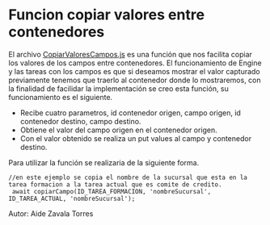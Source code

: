 # Funcion copiar valores entre contenedores

El archivo [CopiarValoresCampos.js](CopiarValoresCampos.js) es una función que nos facilita copiar los valores de los campos entre contenedores. El funcionamiento de Engine y las tareas con los campos es que si deseamos mostrar el valor capturado previamente tenemos que traerlo al contenedor donde lo mostraremos, con la finalidad de facilidar la implementación se creo esta función, su funcionamiento es el siguiente.

* Recibe cuatro parametros, id contenedor origen, campo origen, id contenedor destino, campo destino.
* Obtiene el valor del campo origen en el contenedor origen.
* Con el valor obtenido se realiza un put values al campo y contenedor destino.

Para utilizar la función se realizaria de la siguiente forma.

```
//en este ejemplo se copia el nombre de la sucursal que esta en la tarea formacion a la tarea actual que es comite de credito.
 await copiarCampo(ID_TAREA_FORMACION, 'nombreSucursal', ID_TAREA_ACTUAL, 'nombreSucursal');
```



Autor: Aide Zavala Torres

